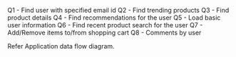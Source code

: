 
Q1 - Find user with specified email id
Q2 - Find trending products
Q3 - Find product details
Q4 - Find recommendations for the user
Q5 - Load basic user information
Q6 - Find recent product search for the user
Q7 - Add/Remove items to/from shopping cart
Q8 - Comments by user


Refer Application data flow diagram.
